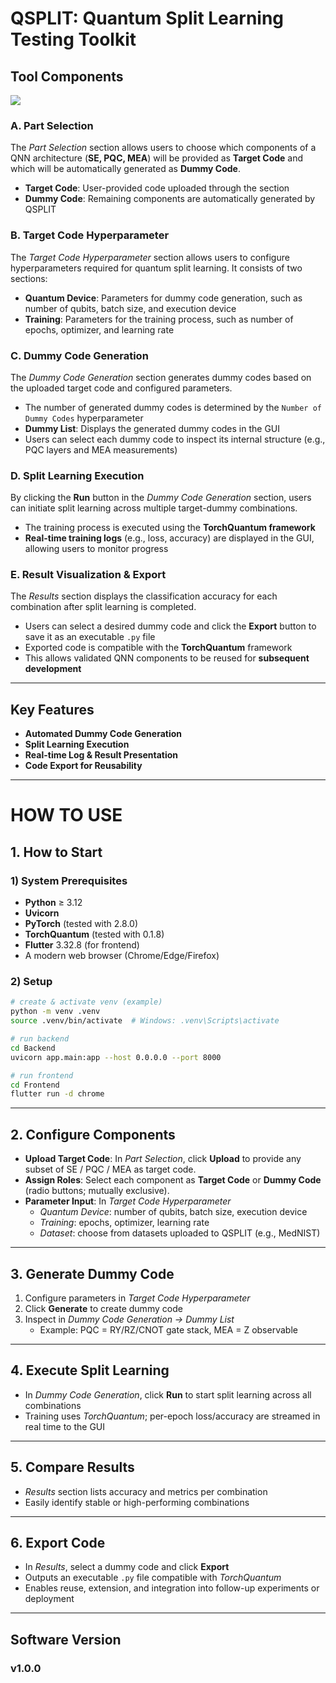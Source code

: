 # **QSPLIT: Quantum Split Learning Testing Toolkit**



## **Tool Components**
![](https://cdn.discordapp.com/attachments/1149758290566324276/1414482634821599313/Fig3_8.png?ex=68bfbb1b&is=68be699b&hm=2c6dc7ef4dff312d8dcb6bc1fae3581a069c0337c882483f94cd3059c2899711&)

### **A. Part Selection**
The *Part Selection* section allows users to choose which components of a QNN architecture (**SE, PQC, MEA**) will be provided as **Target Code** and which will be automatically generated as **Dummy Code**.  
- **Target Code**: User-provided code uploaded through the section  
- **Dummy Code**: Remaining components are automatically generated by QSPLIT  



### **B. Target Code Hyperparameter**
The *Target Code Hyperparameter* section allows users to configure hyperparameters required for quantum split learning. It consists of two sections:  
- **Quantum Device**: Parameters for dummy code generation, such as number of qubits, batch size, and execution device  
- **Training**: Parameters for the training process, such as number of epochs, optimizer, and learning rate  



### **C. Dummy Code Generation**
The *Dummy Code Generation* section generates dummy codes based on the uploaded target code and configured parameters.  
- The number of generated dummy codes is determined by the `Number of Dummy Codes` hyperparameter  
- **Dummy List**: Displays the generated dummy codes in the GUI  
- Users can select each dummy code to inspect its internal structure (e.g., PQC layers and MEA measurements)  



### **D. Split Learning Execution**
By clicking the **Run** button in the *Dummy Code Generation* section, users can initiate split learning across multiple target-dummy combinations.  
- The training process is executed using the **TorchQuantum framework**  
- **Real-time training logs** (e.g., loss, accuracy) are displayed in the GUI, allowing users to monitor progress  



### **E. Result Visualization & Export**
The *Results* section displays the classification accuracy for each combination after split learning is completed.  
- Users can select a desired dummy code and click the **Export** button to save it as an executable `.py` file  
- Exported code is compatible with the **TorchQuantum** framework  
- This allows validated QNN components to be reused for **subsequent development**  

---

## **Key Features**
- **Automated Dummy Code Generation**  
- **Split Learning Execution**  
- **Real-time Log & Result Presentation**  
- **Code Export for Reusability**  

---

# HOW TO USE

## 1. How to Start

### 1) System Prerequisites
- **Python** ≥ 3.12  
- **Uvicorn**  
- **PyTorch** (tested with 2.8.0)  
- **TorchQuantum** (tested with 0.1.8)  
- **Flutter** 3.32.8 (for frontend)  
- A modern web browser (Chrome/Edge/Firefox)  

### 2) Setup
```bash
# create & activate venv (example)
python -m venv .venv
source .venv/bin/activate  # Windows: .venv\Scripts\activate
```
```bash
# run backend
cd Backend
uvicorn app.main:app --host 0.0.0.0 --port 8000
```
```bash
# run frontend
cd Frontend
flutter run -d chrome
```

---

## 2. Configure Components

- **Upload Target Code**: In *Part Selection*, click **Upload** to provide any subset of SE / PQC / MEA as target code.  
- **Assign Roles**: Select each component as **Target Code** or **Dummy Code** (radio buttons; mutually exclusive).  
- **Parameter Input**: In *Target Code Hyperparameter*  
  - *Quantum Device*: number of qubits, batch size, execution device  
  - *Training*: epochs, optimizer, learning rate  
  - *Dataset*: choose from datasets uploaded to QSPLIT (e.g., MedNIST)  

---

## 3. Generate Dummy Code

1. Configure parameters in *Target Code Hyperparameter*  
2. Click **Generate** to create dummy code  
3. Inspect in *Dummy Code Generation → Dummy List*  
   - Example: PQC = RY/RZ/CNOT gate stack, MEA = Z observable  

---

## 4. Execute Split Learning

- In *Dummy Code Generation*, click **Run** to start split learning across all combinations  
- Training uses *TorchQuantum*; per-epoch loss/accuracy are streamed in real time to the GUI  

---

## 5. Compare Results

- *Results* section lists accuracy and metrics per combination  
- Easily identify stable or high-performing combinations  

---

## 6. Export Code

- In *Results*, select a dummy code and click **Export**  
- Outputs an executable `.py` file compatible with *TorchQuantum*  
- Enables reuse, extension, and integration into follow-up experiments or deployment  

---

## Software Version
### v1.0.0  
